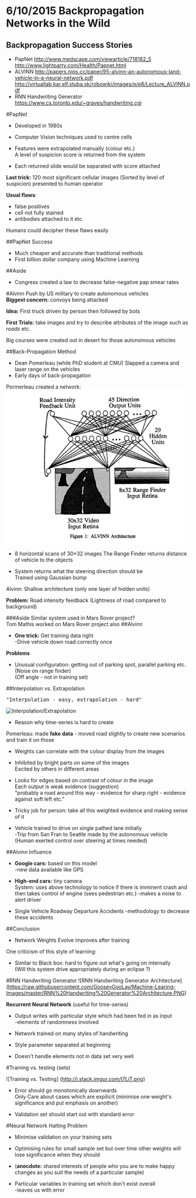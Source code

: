 6/10/2015
Backpropagation Networks in the Wild
====================================

Backpropagation Success Stories
-------------------------------

* PapNet http://www.medscape.com/viewarticle/718182_5 http://www.lightparty.com/Health/Papnet.html
* ALVINN http://papers.nips.cc/paper/95-alvinn-an-autonomous-land-vehicle-in-a-neural-network.pdf http://virtuallab.kar.elf.stuba.sk/robowiki/images/e/e8/Lecture_ALVINN.pdf
* RNN Handwriting Generator https://www.cs.toronto.edu/~graves/handwriting.cgi


#PapNet
* Developed in 1980s
* Computer Vision techniques used to centre cells

* Features were extrapolated manually (colour etc.)  
  A level of suspicion score is returned from the system

* Each returned slide would be separated with score attached

**Last trick:** 120 most significant cellular images (Sorted by level of suspicion) presented to human operator
			
**Usual flaws**:  
  * false positives
  * cell not fully stained
  * antibodies attached to it etc.
  
Humans could decipher these flaws easily
		
##PapNet Success
* Much cheaper and accurate than traditional methods
* First billion dollar company using Machine Learning
 
##Aside
* Congress created a law to decrease false-negative pap smear rates
 
#Alvinn
 Push by US military to create autonomous vehicles  
 **Biggest concern:** convoys being attacked
 
**Idea:** First truck driven by person then followed by bots
 
 **First Trials:** take images and try to describe attributes of the image such as _roads_ etc.
 
Big courses were created out in desert for those autonomous vehicles

##Back-Propagation Method
* Dean Pomerleau (while PhD student at CMU)
  Slapped a camera and laser range on the vehicles
* Early days of back-propagation
  
Pormerleau created a network:  
![ALVINN Architecture](https://raw.githubusercontent.com/GooseyGooLay/Machine-Learing-Images/master/ALVINN%20Architecture.PNG)  
*	8 horizontal scans of 30*32 images
	The Range Finder returns distance of vehicle to the objects
	
* System returns what the steering direction should be  
	Trained using Gaussian bump

Alvinn: Shallow architecture (only one layer of hidden units)

**Problem:** Road intensity feedback (Lightness of road compared to background)

###Aside
Similar system used in Mars Rover project?  
Tom Mathis worked on Mars Rover project also
##Alvinn
* **One trick:** Get training data right  
            	  -Drive vehicle down road correctly once
	
**Problems**  
* Unusual configuration: getting out of parking spot, parallel parking etc.   
                        (Noise on range finder)  
                        (Off angle - not in training set)

##Interpolation vs. Extrapolation
 <pre>"Interpolation - easy, extrapolation - hard"</pre>

![Interpolation/Extrapolation](http://pillars.che.pitt.edu/files/course_12/figures/curve.gif)

* Reason why time-series is hard to create

Pomerleau: made **fake data** - moved road slightly to create new scenarios and train it on those

* Weights can correlate with the colour display from the images

* Inhibited by bright parts on some of the images  
  Excited by others in different areas

* Looks for edges based on contrast of colour in the image  
  Each output is weak evidence (suggestion)  
  "probably a road around this way - evidence for sharp right - evidence against soft left etc."

* Tricky job for person: take all this weighted evidence and making sense of it  

* Vehicle trained to drive on single pathed lane initially  
-Trip from San Fran to Seattle made by the autonomous vehicle  
	(Human exerted control over steering at times needed)

##Alvinn Influence
* **Google cars:** based on this model  
                -new data available like GPS

* **High-end cars:** tiny camera  
                    System: uses above technology to notice if there is imminent crash and then takes control of engine
		                (sees pedestrian etc.)
		                -makes a noise to alert driver

* Single Vehicle Roadway Departure Accidents
  -methodology to decrease these accidents

##Conclusion
* Network Weights Evolve improves after training

One criticism of this style of learning:
* Similar to Black box: hard to figure out what's going on internally  
                        (Will this system drive appropriately during an eclipse ?)

#RNN Handwriting Generator
![RNN Handwriting Generator Architecture] (https://raw.githubusercontent.com/GooseyGooLay/Machine-Learing-Images/master/RNN%20Handwriting%20Generator%20Architecture.PNG)

**Recurrent Neural Network** (useful for time-series)

* Output writes with particular style which had been fed in as input  
  -elements of randomness involved

* Network trained on many styles of handwriting
* Style parameter separated at beginning

* Doesn't handle elements not in data set very well


#Training vs. testing (sets)

![Training vs. Testing] (http://i.stack.imgur.com/I7LiT.png)

* Error should go monotonically downwards  
  Only Care about cases which are expilicit (minimise one weight's significance and put emphasis on another)

* Validation set should start out with standard error

#Neural Network Halting Problem
* Minimise validation on your training sets

* Optimising rules for small sample set but over time other weights will lose significance when they should
* (**anecdote:** shared interests of people who you are to make happy changes as you suit the needs of a particular sample)

* Particular variables in training set which don't exist overall  
  -leaves us with error

